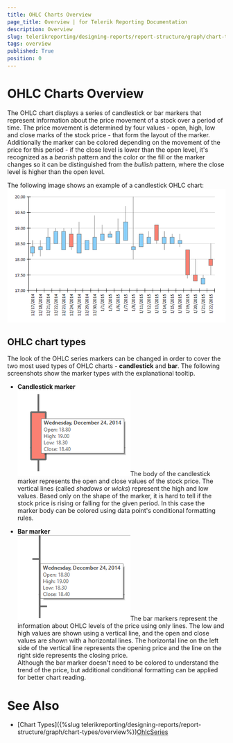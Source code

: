 ```yaml
---
title: OHLC Charts Overview
page_title: Overview | for Telerik Reporting Documentation
description: Overview
slug: telerikreporting/designing-reports/report-structure/graph/chart-types/ohlc-charts/overview
tags: overview
published: True
position: 0
---
```


# OHLC Charts Overview



The OHLC chart displays a series of candlestick or bar markers that represent information about the price movement of a stock over a period of time.
        The price movement is determined by four values - open, high, low and close marks of the stock price - that form the layout of the marker. Additionally the
        marker can be colored depending on the movement of the price for this period - if the close level is lower than the open level,
        it's recognized as a *bearish* pattern and the color or the fill or the marker changes so it can be distinguished from the
        *bullish* pattern, where the close level is higher than the open level.
      

The following image shows an example of a candlestick OHLC chart:  
  ![ohlc](images/Graph/OhlcChart.png)

## OHLC chart types

The look of the OHLC series markers can be changed in order to cover the two most used types of OHLC charts - __candlestick__ and __bar__. 
          The following screenshots show the marker types with the explanational tooltip.
        

* __Candlestick marker__  
  ![ohlc-series-candlestick-marker](images/Graph/ohlc-series-candlestick-marker.png)The body of the candlestick marker represents the open and close values of the stock price. 
              The vertical lines (called *shadows* or *wicks*) represent the high and low values.
            Based only on the shape of the marker, it is hard to tell if the stock price is rising or falling for the given period. In this case the marker body can be colored using data point's conditional formatting rules.              
            

* __Bar marker__  
  ![ohlc-series-bar-marker](images/Graph/ohlc-series-bar-marker.png)The bar markers represent the information about OHLC levels of the price using only lines. The low and high values are shown using a vertical line, and the open and close values are shown with a horizontal lines.
              The horizontal line on the left side of the vertical line represents the opening price and the line on the right side represents the closing price.              
            Although the bar marker doesn't need to be colored to understand the trend of the price, but additional conditional formatting can be applied for better chart reading.
            

# See Also


 * [Chart Types]({%slug telerikreporting/designing-reports/report-structure/graph/chart-types/overview%})[OhlcSeries](/reporting/api/Telerik.Reporting.OhlcSeries)
